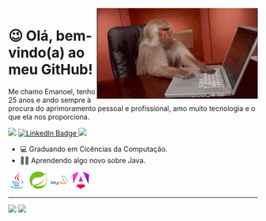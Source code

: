 <img src = "banner.gif" width = "325px" align = right>

# 😉 Olá, bem-vindo(a) ao meu GitHub!
Me chamo Emanoel, tenho 25 anos e ando sempre à procura do aprimoramento pessoal e profissional, amo muito tecnologia e o que ela nos proporciona.

<div id="badges">
  <a href = "mailto:emanuelpolicarpo@gmail.com"><img src="https://img.shields.io/badge/-Gmail-%23333?style=for-the-badge&logo=gmail&logoColor=white" target="_blank"></a>
  <a href = "https://www.linkedin.com/in/emanoel-policarpo-297850138/">
    <img src="https://img.shields.io/badge/LinkedIn-blue?style=for-the-badge&logo=linkedin&logoColor=white" alt="LinkedIn Badge"/>
    <a href="https://instagram.com/emanuelpolicarpo" target="_blank"><img src="https://img.shields.io/badge/-Instagram-%23E4405F?style=for-the-badge&logo=instagram&logoColor=white" target="_blank"></a>
  </a>
</div>

- 💻 Graduando em Cicências da Computação.
- 👩‍💻 Aprendendo algo novo sobre Java.

<div>
  <img src="https://github.com/devicons/devicon/blob/master/icons/java/java-original.svg" title="Java" alt="Java" width="35" height="35"/>&nbsp;
  <img src="https://github.com/devicons/devicon/blob/master/icons/spring/spring-original.svg" title="Spring" alt="SpringBoot" width="35" height="35"/>&nbsp;
  <img src="https://github.com/devicons/devicon/blob/master/icons/mysql/mysql-original-wordmark.svg" title="MySQL" alt="MySQL" width="35" height="35"/>&nbsp;
  <img src="https://github.com/devicons/devicon/blob/master/icons/angular/angular-original.svg" title="Angular" alt="Angular" width="35" height="35"/>&nbsp;
</div>


---
<div align = "left">
<img src="https://github-readme-stats.vercel.app/api/top-langs/?username=emanoelpolicarpo&show_icons=true&theme=discord_old_blurple&count_private=true"/>
<img src="https://github-readme-stats.vercel.app/api?username=emanoelpolicarpo&show_icons=true&show_icons=true&theme=discord_old_blurple&count_private=true"/>
</div>
